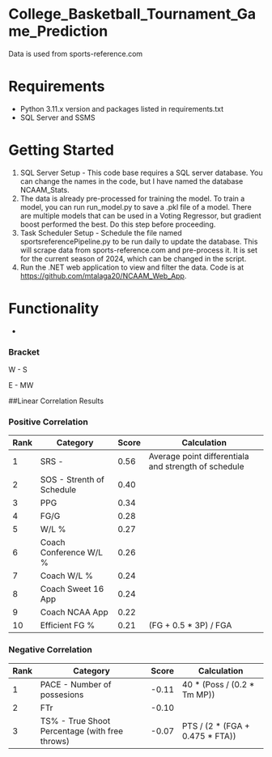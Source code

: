 # College_Basketball_Tournament_Game_Prediction



Data is used from sports-reference.com

# Requirements
- Python 3.11.x version and packages listed in requirements.txt
- SQL Server and SSMS

# Getting Started
1. SQL Server Setup - This code base requires a SQL server database. You can change the names in the code, but I have named the database NCAAM_Stats.
2. The data is already pre-processed for training the model. To train a model, you can run run_model.py to save a .pkl file of a model. There are multiple models that can be used in a Voting Regressor, but gradient boost performed the best. Do this step before proceeding.
3. Task Scheduler Setup - Schedule the file named sportsreferencePipeline.py to be run daily to update the database. This will scrape data from sports-reference.com and pre-process it. It is set for the current season of 2024, which can be changed in the script.
4. Run the .NET web application to view and filter the data. Code is at https://github.com/mtalaga20/NCAAM_Web_App.

# Functionality
- 


### Bracket
W      -      S

E      -      MW

##Linear Correlation Results
### Positive Correlation
|Rank |Category|Score   | Calculation  |
|---|---|---|---|
| 1  | SRS -   | 0.56  |  Average point differentiala and strength of schedule |
| 2  | SOS - Strenth of Schedule  | 0.40  | |
| 3  | PPG  | 0.34  | |
| 4  | FG/G  | 0.28  | |
| 5  | W/L %  | 0.27  | |
| 6  | Coach Conference W/L %  | 0.26  | |
| 7  | Coach W/L %  | 0.24  | |
| 8  | Coach Sweet 16 App  | 0.24  | |
| 9  | Coach NCAA App  | 0.22  | |
| 10  | Efficient FG %  | 0.21  |(FG + 0.5 * 3P) / FGA |

### Negative Correlation
|Rank |Category|Score   | Calculation  |
|---|---|---|---|
| 1  | PACE - Number of possesions  | -0.11  | 40 * (Poss / (0.2 * Tm MP))  |
| 2  | FTr  | -0.10  | |
| 3  | TS% - True Shoot Percentage (with free throws) | -0.07  |PTS / (2 * (FGA + 0.475 * FTA)) |
